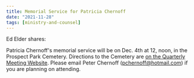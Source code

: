 ```yaml
---
title: Memorial Service for Patricia Chernoff
date: "2021-11-28"
tags: [ministry-and-counsel]
---
```


Ed Elder shares:

Patricia Chernoff's memorial service will be on Dec. 4th at 12, noon, in the Prospect Park Cemetery. Directions to the Cemetery are [on the Quarterly Meeting Website](https://www.nycquakers.org/resources/cemetery/). Please email Peter Chernoff (pchernoff@hotmail.com) if you are planning on attending.
